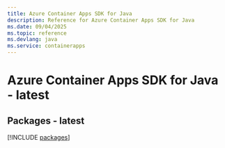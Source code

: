 ```yaml
---
title: Azure Container Apps SDK for Java
description: Reference for Azure Container Apps SDK for Java
ms.date: 09/04/2025
ms.topic: reference
ms.devlang: java
ms.service: containerapps
---
```

# Azure Container Apps SDK for Java - latest
## Packages - latest
[!INCLUDE [packages](container-apps-index.md)]